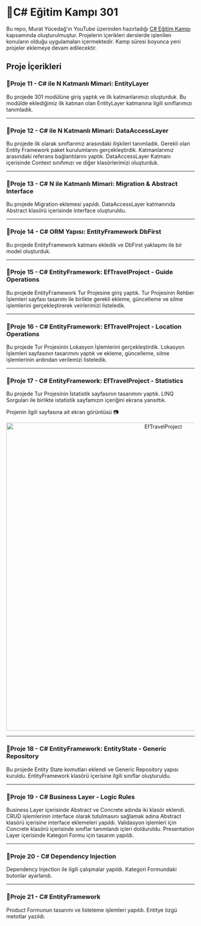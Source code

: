 # :rocket:C# Eğitim Kampı 301

Bu repo, Murat Yücedağ'ın YouTube üzerinden hazırladığı [C# Eğitim Kampı](https://www.youtube.com/playlist?list=PLKnjBHu2xXNPmFMvGKVHA_ijjrgUyNIXr) kapsamında oluşturulmuştur. Projelerin içerikleri derslerde işlenilen konuların olduğu uygulamaları içermektedir. 
Kamp süresi boyunca yeni projeler eklemeye devam edilecektir.



## Proje İçerikleri
### :pushpin:Proje 11 - C# ile N Katmanlı Mimari: EntityLayer
Bu projede 301 modülüne giriş yaptık ve ilk katmanlarımızı oluşturduk. Bu modülde eklediğimiz ilk katman olan EntityLayer katmanına ilgili sınıflarımızı tanımladık.

---

### :pushpin:Proje 12 - C# ile N Katmanlı Mimari: DataAccessLayer
Bu projede ilk olarak sınıflarımız arasındaki ilişkileri tanımladık. Gerekli olan Entity Framework paket kurulumlarını gerçekleştirdik. Katmanlarımız arasındaki referans bağlantılarını yaptık. DataAccessLayer Katmanı içerisinde Context sınıfımızı ve diğer klasörlerimizi oluşturduk.

---

### :pushpin:Proje 13 - C# N ile Katmanlı Mimari: Migration & Abstract Interface
Bu projede Migration eklemesi yapıldı. DataAccessLayer katmanında Abstract klasörü içerisinde interface oluşturuldu.

---

### :pushpin:Proje 14 - C# ORM Yapısı: EntityFramework DbFirst
Bu projede EntityFramework katmanı ekledik ve DbFirst yaklaşımı ile bir model oluşturduk.

---

### :pushpin:Proje 15 - C# EntityFramework: EfTravelProject - Guide Operations
Bu projede EntityFramework Tur Projesine giriş yaptık. Tur Projesinin Rehber İşlemleri sayfası tasarımı ile birlikte gerekli ekleme, güncelleme ve silme işlemlerini gerçekleştirerek veirlerimizi listeledik.

---

### :pushpin:Proje 16 - C# EntityFramework: EfTravelProject - Location Operations
Bu projede Tur Projesinin Lokasyon İşlemlerini gerçekleştirdik. Lokasyon İşlemleri sayfasının tasarımını yaptık ve ekleme, güncelleme, silme işlemlerinin ardından verilemizi listeledik.

---

### :pushpin:Proje 17 - C# EntityFramework: EfTravelProject - Statistics
Bu projede Tur Projesinin İstatistik sayfasının tasarımını yaptık. LINQ Sorguları ile birlikte istatistik sayfamızın içeriğini ekrana yansıttık.

Projenin ilgili sayfasına ait ekran görüntüsü :camera:
<div align = "center">
<img width="824" alt="EfTravelProject" src="https://github.com/user-attachments/assets/994cae74-66e1-436e-bfa6-e70bf2aaec12">
</div>

---

### :pushpin:Proje 18 - C# EntityFramework: EntityState - Generic Repository
Bu projede Entity State komutları eklendi ve Generic Repository yapısı kuruldu. EntityFramework klasörü içerisine ilgili sınıflar oluşturuldu.

---

### :pushpin:Proje 19 - C# Business Layer - Logic Rules
Business Layer içerisinde Abstract ve Concrete adında iki klasör eklendi. CRUD işlemlerinin interface olarak tutulmasını sağlamak adına Abstract klasörü içerisine interface eklemeleri yapıldı. Validasyon işlemleri için Concrete klasörü içerisinde sınıflar tanımlandı içleri dolduruldu. Presentation Layer içerisinde Kategori Formu için tasarım yapıldı.

---

### :pushpin:Proje 20 - C# Dependency Injection
Dependency Injection ile ilgili çalışmalar yapıldı. Kategori Formundaki butonlar ayarlandı.

---

### :pushpin:Proje 21 - C# EntityFramework
Product Formunun tasarımı ve listeleme işlemleri yapıldı. Entitye özgü metotlar yazıldı.
